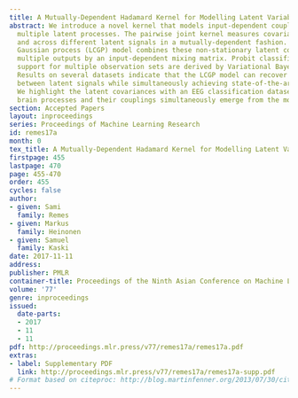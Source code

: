 ```yaml
---
title: A Mutually-Dependent Hadamard Kernel for Modelling Latent Variable Couplings
abstract: We introduce a novel kernel that models input-dependent couplings across
  multiple latent processes. The pairwise joint kernel measures covariance along inputs
  and across different latent signals in a mutually-dependent fashion. A latent correlation
  Gaussian process (LCGP) model combines these non-stationary latent components into
  multiple outputs by an input-dependent mixing matrix. Probit classification and
  support for multiple observation sets are derived by Variational Bayesian inference.
  Results on several datasets indicate that the LCGP model can recover the correlations
  between latent signals while simultaneously achieving state-of-the-art performance.
  We highlight the latent covariances with an EEG classification dataset where latent
  brain processes and their couplings simultaneously emerge from the model.
section: Accepted Papers
layout: inproceedings
series: Proceedings of Machine Learning Research
id: remes17a
month: 0
tex_title: A Mutually-Dependent Hadamard Kernel for Modelling Latent Variable Couplings
firstpage: 455
lastpage: 470
page: 455-470
order: 455
cycles: false
author:
- given: Sami
  family: Remes
- given: Markus
  family: Heinonen
- given: Samuel
  family: Kaski
date: 2017-11-11
address: 
publisher: PMLR
container-title: Proceedings of the Ninth Asian Conference on Machine Learning
volume: '77'
genre: inproceedings
issued:
  date-parts:
  - 2017
  - 11
  - 11
pdf: http://proceedings.mlr.press/v77/remes17a/remes17a.pdf
extras:
- label: Supplementary PDF
  link: http://proceedings.mlr.press/v77/remes17a/remes17a-supp.pdf
# Format based on citeproc: http://blog.martinfenner.org/2013/07/30/citeproc-yaml-for-bibliographies/
---
```


